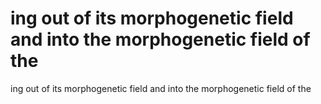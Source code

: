 # ing out of its morphogenetic field and into the morphogenetic field of the

ing out of its morphogenetic field and into the morphogenetic field of the